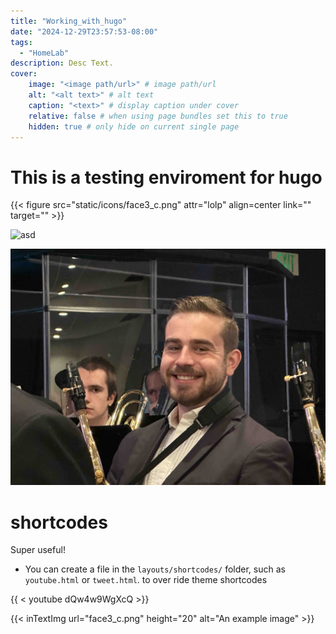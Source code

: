 ```yaml
---
title: "Working_with_hugo"
date: "2024-12-29T23:57:53-08:00"
tags:
  - "HomeLab"
description: Desc Text.
cover:
    image: "<image path/url>" # image path/url
    alt: "<alt text>" # alt text
    caption: "<text>" # display caption under cover
    relative: false # when using page bundles set this to true
    hidden: true # only hide on current single page
---
```

# This is a testing enviroment for hugo

{{< figure src="static/icons/face3_c.png" attr="lolp" align=center link="" target="" >}}

![asd](saxaphone_icon.jpg)

![Alt Text](/icons/saxaphone_icon.jpg)

# shortcodes
Super useful!
- You can create a file in the `layouts/shortcodes/` folder, such as `youtube.html` or `tweet.html`. to over ride theme shortcodes

{{ < youtube dQw4w9WgXcQ >}}

{{< inTextImg url="face3_c.png" height="20" alt="An example image" >}}

